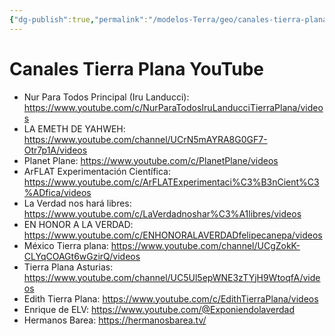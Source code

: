 ```yaml
---
{"dg-publish":true,"permalink":"/modelos-Terra/geo/canales-tierra-plana/"}
---
```


# Canales Tierra Plana YouTube

- Nur Para Todos Principal (Iru Landucci): https://www.youtube.com/c/NurParaTodosIruLanducciTierraPlana/videos
- LA EMETH DE YAHWEH: https://www.youtube.com/channel/UCrN5mAYRA8G0GF7-Otr7p1A/videos
- Planet Plane: https://www.youtube.com/c/PlanetPlane/videos
- ArFLAT Experimentación Científica: https://www.youtube.com/c/ArFLATExperimentaci%C3%B3nCient%C3%ADfica/videos
- La Verdad nos hará libres: https://www.youtube.com/c/LaVerdadnoshar%C3%A1libres/videos
- EN HONOR A LA VERDAD: https://www.youtube.com/c/ENHONORALAVERDADfelipecanepa/videos
- México Tierra plana: https://www.youtube.com/channel/UCgZokK-CLYqCOAGt6wGzirQ/videos
- Tierra Plana Asturias: https://www.youtube.com/channel/UC5Ul5epWNE3zTYjH9WtoqfA/videos
- Edith Tierra Plana: https://www.youtube.com/c/EdithTierraPlana/videos
- Enrique de ELV: https://www.youtube.com/@Exponiendolaverdad
- Hermanos Barea: https://hermanosbarea.tv/
